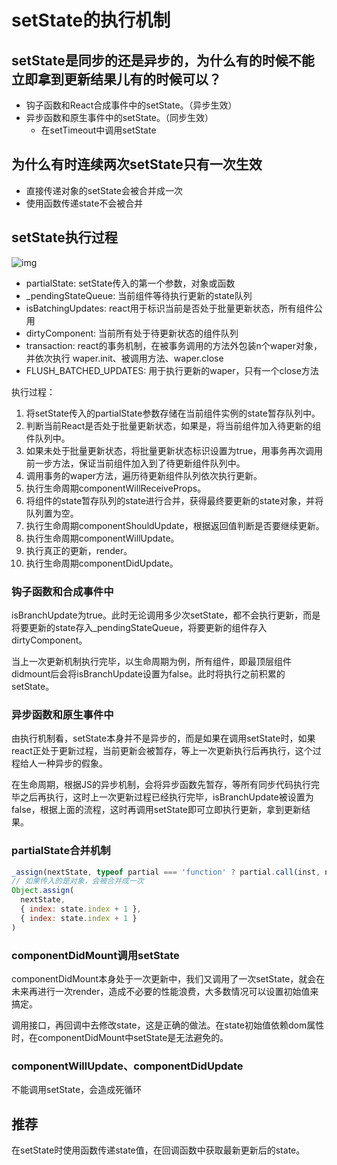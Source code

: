 # setState的执行机制

## setState是同步的还是异步的，为什么有的时候不能立即拿到更新结果儿有的时候可以？

- 钩子函数和React合成事件中的setState。（异步生效）
- 异步函数和原生事件中的setState。（同步生效）
  - 在setTimeout中调用setState

## 为什么有时连续两次setState只有一次生效

- 直接传递对象的setState会被合并成一次
- 使用函数传递state不会被合并

## setState执行过程

![img](https://mmbiz.qpic.cn/mmbiz_png/aDoYvepE5x1LIVajictse1eibOhtyMo0VbZ6tEUBO6WMLelKehKsIuGQt7IviacicR31838rzJ9RXBZ4VyfXJlichhw/640?wx_fmt=png&tp=webp&wxfrom=5&wx_lazy=1&wx_co=1)

- partialState: setState传入的第一个参数，对象或函数
- _pendingStateQueue: 当前组件等待执行更新的state队列
- isBatchingUpdates: react用于标识当前是否处于批量更新状态，所有组件公用
- dirtyComponent: 当前所有处于待更新状态的组件队列
- transaction: react的事务机制，在被事务调用的方法外包装n个waper对象，并依次执行 waper.init、被调用方法、waper.close
- FLUSH_BATCHED_UPDATES: 用于执行更新的waper，只有一个close方法

执行过程：
1. 将setState传入的partialState参数存储在当前组件实例的state暂存队列中。
2. 判断当前React是否处于批量更新状态，如果是，将当前组件加入待更新的组件队列中。
3. 如果未处于批量更新状态，将批量更新状态标识设置为true，用事务再次调用前一步方法，保证当前组件加入到了待更新组件队列中。
4. 调用事务的waper方法，遍历待更新组件队列依次执行更新。
5. 执行生命周期componentWillReceiveProps。
6. 将组件的state暂存队列的state进行合并，获得最终要更新的state对象，并将队列置为空。
7. 执行生命周期componentShouldUpdate，根据返回值判断是否要继续更新。
8. 执行生命周期componentWillUpdate。
9. 执行真正的更新，render。
10. 执行生命周期componentDidUpdate。

### 钩子函数和合成事件中

isBranchUpdate为true。此时无论调用多少次setState，都不会执行更新，而是将要更新的state存入_pendingStateQueue，将要更新的组件存入dirtyComponent。

当上一次更新机制执行完毕，以生命周期为例，所有组件，即最顶层组件didmount后会将isBranchUpdate设置为false。此时将执行之前积累的setState。

### 异步函数和原生事件中

由执行机制看，setState本身并不是异步的，而是如果在调用setState时，如果react正处于更新过程，当前更新会被暂存，等上一次更新执行后再执行，这个过程给人一种异步的假象。

在生命周期，根据JS的异步机制，会将异步函数先暂存，等所有同步代码执行完毕之后再执行，这时上一次更新过程已经执行完毕，isBranchUpdate被设置为false，根据上面的流程，这时再调用setState即可立即执行更新，拿到更新结果。

### partialState合并机制

```js
_assign(nextState, typeof partial === 'function' ? partial.call(inst, nextState, props, context) : partial);
// 如果传入的是对象，会被合并成一次
Object.assign(
  nextState,
  { index: state.index + 1 },
  { index: state.index + 1 }
)
```

### componentDidMount调用setState

componentDidMount本身处于一次更新中，我们又调用了一次setState，就会在未来再进行一次render，造成不必要的性能浪费，大多数情况可以设置初始值来搞定。

调用接口，再回调中去修改state，这是正确的做法。在state初始值依赖dom属性时，在componentDidMount中setState是无法避免的。

### componentWillUpdate、componentDidUpdate

不能调用setState，会造成死循环

## 推荐

在setState时使用函数传递state值，在回调函数中获取最新更新后的state。